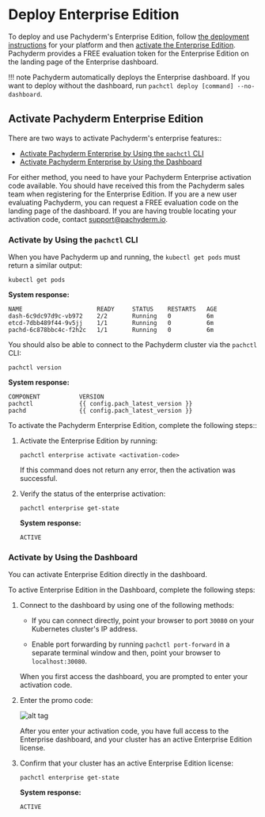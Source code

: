 # Deploy Enterprise Edition

To deploy and use Pachyderm's Enterprise Edition, follow
[the deployment instructions](../deploy-manage/deploy/google_cloud_platform.md) for your platform
and then [activate the Enterprise Edition](#activate-pachyderm-enterprise-edition).
Pachyderm provides a FREE evaluation token for the Enterprise Edition on the landing
page of the Enterprise dashboard.

!!! note
    Pachyderm automatically deploys the Enterprise dashboard. If you want
    to deploy without the dashboard, run
    `pachctl deploy [command] --no-dashboard`.

## Activate Pachyderm Enterprise Edition

There are two ways to activate Pachyderm's enterprise features::

- [Activate Pachyderm Enterprise by Using the `pachctl` CLI](#activate-by-using-the-pachctl-cli)
- [Activate Pachyderm Enterprise by Using the Dashboard](#activate-by-using-the-dashboard)

For either method, you need to have your Pachyderm Enterprise activation code
available. You should have received this from the Pachyderm sales team when
registering for the Enterprise Edition. If you are a new user evaluating Pachyderm,
you can request a FREE evaluation code on the landing page of the dashboard.
If you are having trouble locating your activation code, contact [support@pachyderm.io](mailto:support@pachyderm.io).

### Activate by Using the `pachctl` CLI

When you have Pachyderm up and running, the `kubectl get pods` must return a similar
output:

```
kubectl get pods
```

**System response:**

```shell
NAME                     READY     STATUS    RESTARTS   AGE
dash-6c9dc97d9c-vb972    2/2       Running   0          6m
etcd-7dbb489f44-9v5jj    1/1       Running   0          6m
pachd-6c878bbc4c-f2h2c   1/1       Running   0          6m
```

You should also be able to connect to the Pachyderm cluster via the `pachctl` CLI:

```
pachctl version
```

**System response:**

```shell
COMPONENT           VERSION
pachctl             {{ config.pach_latest_version }}
pachd               {{ config.pach_latest_version }}
```

To activate the Pachyderm Enterprise Edition, complete the following steps::

1. Activate the Enterprise Edition by running:

   ```shell
   pachctl enterprise activate <activation-code>
   ```

   If this command does not return any error, then the activation was
   successful.

1. Verify the status of the enterprise activation:

   ```shell
   pachctl enterprise get-state
   ```

   **System response:**

   ```shell
   ACTIVE
   ```

### Activate by Using the Dashboard

You can activate Enterprise Edition directly in the dashboard.

To active Enterprise Edition in the Dashboard, complete the following steps:

1. Connect to the dashboard by using one of the following methods:

   * If you can connect directly, point your browser to port
   `30080` on your Kubernetes cluster's IP address.

   * Enable port forwarding by running `pachctl port-forward` in a separate terminal
   window and then, point your browser to `localhost:30080`.

   When you first access the dashboard, you are prompted to enter your activation code.

1. Enter the promo code:

   ![alt tag](../assets/images/token.png)

   After you enter your activation code, you have full access to the Enterprise
   dashboard, and your cluster has an active Enterprise Edition license.

1. Confirm that your cluster has an active Enterprise Edition license:

   ```shell
   pachctl enterprise get-state
   ```

   **System response:**

   ```shell
   ACTIVE
   ```
